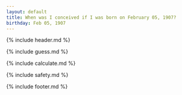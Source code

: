 ```yaml
---
layout: default
title: When was I conceived if I was born on February 05, 1907?
birthday: Feb 05, 1907
---
```


{% include header.md %}

{% include guess.md %}

{% include calculate.md %}

{% include safety.md %}

{% include footer.md %}



